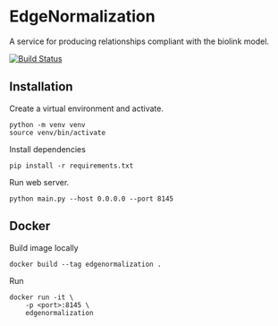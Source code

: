 # EdgeNormalization

A service for producing relationships compliant with the biolink model.

[![Build Status](https://travis-ci.com/TranslatorIIPrototypes/EdgeNormalization.svg?branch=master)](https://travis-ci.com/TranslatorIIPrototypes/EdgeNormalization)
## Installation

Create a virtual environment and activate.
    
    python -m venv venv
    source venv/bin/activate

Install dependencies
    
    pip install -r requirements.txt
    
    
Run web server.

    python main.py --host 0.0.0.0 --port 8145 
    


## Docker 

Build image locally 
    
    docker build --tag edgenormalization .
    
Run

    docker run -it \ 
        -p <port>:8145 \ 
        edgenormalization 
        
